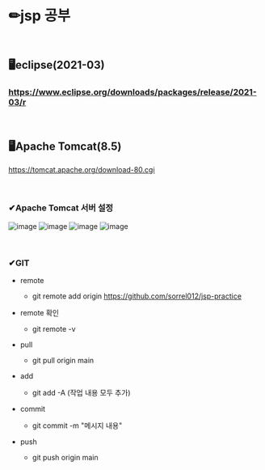 # ✏jsp 공부

<br/>

## 🖥eclipse(2021-03)
### https://www.eclipse.org/downloads/packages/release/2021-03/r 

<br/>

## 🖥Apache Tomcat(8.5)
https://tomcat.apache.org/download-80.cgi

<br/>

### ✔Apache Tomcat 서버 설정
![image](https://user-images.githubusercontent.com/115568532/230804602-0d6efc8f-8c40-44a0-8862-aec29fd58e3a.png)
![image](https://user-images.githubusercontent.com/115568532/230804729-b9760588-91d8-4dd8-abfe-353bbb40bfa2.png)
![image](https://user-images.githubusercontent.com/115568532/230804746-c64a79ce-2eca-4d11-8da9-e002252c392b.png)
![image](https://user-images.githubusercontent.com/115568532/221415659-693a77e8-cd47-4fa4-9a96-b8d1bb90223c.png)

<br/>

### ✔GIT
- remote
  - git remote add origin https://github.com/sorrel012/jsp-practice

- remote 확인
  - git remote -v
  
- pull  
  - git pull origin main  
  
- add
  - git add -A (작업 내용 모두 추가)
  
- commit
  - git commit -m "메시지 내용"
  
- push
  - git push origin main
